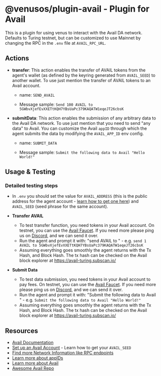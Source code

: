 # @venusos/plugin-avail - Plugin for Avail

This is a plugin for using venus to interact with the Avail DA network. Defaults to Turing testnet, but can be customized to use Mainnet by changing the RPC in the `.env` file at `AVAIL_RPC_URL`.

## Actions
- **transfer**: This action enables the transfer of AVAIL tokens from the agent's wallet (as defined by the keyring generated from `AVAIL_SEED`) to another wallet. To use just mention the transfer of AVAIL tokens to an Avail account.

    - name: `SEND_AVAIL`

    - Message sample: `Send 100 AVAIL to 5GWbvXjefEvXXETtKQH7YBsUaPc379KAQATW1eqeJT26cbsK`

- **submitData**: This action enables the submission of any arbitrary data to the Avail DA network. To use just mention that you need to send "any data" to Avail. You can customize the Avail `appID` through which the agent submits the data by modifying the `AVAIL_APP_ID` env config.

    - name: `SUBMIT_DATA`

    - Message sample: `Submit the following data to Avail "Hello World!"`

## Usage & Testing

### Detailed testing steps
- In `.env` you should set the value for `AVAIL_ADDRESS` (this is the public address for the agent account - [learn how to get one here](https://docs.availproject.org/user-guides/accounts#seed-phrases)) and `AVAIL_SEED` (seed phrase for the same account).

- **Transfer AVAIL**
    - To test transfer function, you need tokens in your Avail account. On testnet, you can use the [Avail Faucet](https://faucet.avail.tools/). If you need more please ping us on [Discord](https://discord.gg/y6fHnxZQX8), and we can send it over. 
    - Run the agent and prompt it with: "send <AMOUNT> AVAIL to <any other Avail account> " - e.g. `send 1 AVAIL to 5GWbvXjefEvXXETtKQH7YBsUaPc379KAQATW1eqeJT26cbsK`
    - Assuming everything goes smoothly the agent returns with the Tx Hash, and Block Hash. 
The tx hash can be checked on the Avail block explorer at https://avail-turing.subscan.io/

- **Submit Data**
    - To test data submission, you need tokens in your Avail account to pay fees. On testnet, you can use the [Avail Faucet](https://faucet.avail.tools/). If you need more please ping us on [Discord](https://discord.gg/y6fHnxZQX8), and we can send it over. 
    - Run the agent and prompt it with: "Submit the following data to Avail <DATA>" - e.g. `Submit the following data to Avail "Hello World!"`
    - Assuming everything goes smoothly the agent returns with the Tx Hash, and Block Hash. The tx hash can be checked on the Avail block explorer at https://avail-turing.subscan.io/


## Resources
- [Avail Documentation](https://docs.availproject.org/)
- [Set up an Avail Account](https://docs.availproject.org/user-guides/accounts#seed-phrases) - Learn how to get your `AVAIL_SEED`
- [Find more Network Information like RPC endpoints](https://docs.availproject.org/docs/networks)
- [Learn more about appIDs](https://docs.availproject.org/docs/build-with-avail/interact-with-avail-da/app-id)
- [Learn more about Avail](https://www.availproject.org/)
- [Awesome Avail Repo](https://github.com/availproject/awesome-avail)


